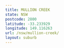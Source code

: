 ```yaml
---
title: MULLION CREEK
state: NSW
postcode: 2800
latitude: -33.233929
longitude: 149.116263
url: /nsw/mullion-creek/
layout: suburb
---
```


